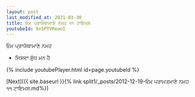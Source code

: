 ```yaml
---
layout: post
last_modified_at: 2021-03-30
title: ਓਮ ਪ੍ਰਾਯੱਥਾਮਾਣੇ ਨਮਹ ੧੧ ਟਾਇਮਸ
youtubeId: 9xSPTVReaoI
---
```

 
 
 ਓਮ ਪ੍ਰਾਯੱਥਾਮਾਣੇ ਨਮਹ  
 
 -  ਜਿਸਦਾ ਸ਼ੁੱਧ ਮਨ ਹੈ 
 
  
 
  
 
 
 
 
 
 


{% include youtubePlayer.html id=page.youtubeId %}
 
[Next]({{ site.baseurl }}{% link  split1/_posts/2012-12-19-ਓਮ ਪਰਾਮਤਮਾਣੇ ਨਮਹ ੧੧ ਟਾਇਮਸ.md%})
 
